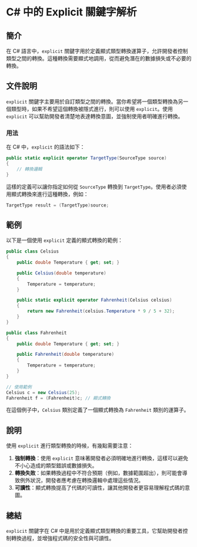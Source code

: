 <!--
Meta Description: # C# 中的 Explicit 關鍵字解析 ## 簡介 在 C# 語言中，`explicit` 關鍵字用於定義顯式類型轉換運算子，允許開發者控制類型之間的轉換。這種轉換需要顯式地調用，從而避免潛在的數據損失或不必要的轉換。 ## 文件說明 `explicit` 關鍵字主要用於自訂類型之間的轉換。當...
Meta Keywords: explicit, temperature, public, celsius, fahrenheit
-->

# C# 中的 Explicit 關鍵字解析

## 簡介
在 C# 語言中，`explicit` 關鍵字用於定義顯式類型轉換運算子，允許開發者控制類型之間的轉換。這種轉換需要顯式地調用，從而避免潛在的數據損失或不必要的轉換。

## 文件說明
`explicit` 關鍵字主要用於自訂類型之間的轉換。當你希望將一個類型轉換為另一個類型時，如果不希望這個轉換被隱式進行，則可以使用 `explicit`。使用 `explicit` 可以幫助開發者清楚地表達轉換意圖，並強制使用者明確進行轉換。

### 用法
在 C# 中，`explicit` 的語法如下：

```csharp
public static explicit operator TargetType(SourceType source)
{
    // 轉換邏輯
}
```

這樣的定義可以讓你指定如何從 `SourceType` 轉換到 `TargetType`。使用者必須使用顯式轉換來進行這種轉換，例如：

```csharp
TargetType result = (TargetType)source;
```

## 範例
以下是一個使用 `explicit` 定義的顯式轉換的範例：

```csharp
public class Celsius
{
    public double Temperature { get; set; }

    public Celsius(double temperature)
    {
        Temperature = temperature;
    }

    public static explicit operator Fahrenheit(Celsius celsius)
    {
        return new Fahrenheit(celsius.Temperature * 9 / 5 + 32);
    }
}

public class Fahrenheit
{
    public double Temperature { get; set; }

    public Fahrenheit(double temperature)
    {
        Temperature = temperature;
    }
}

// 使用範例
Celsius c = new Celsius(25);
Fahrenheit f = (Fahrenheit)c; // 顯式轉換
```

在這個例子中，`Celsius` 類別定義了一個顯式轉換為 `Fahrenheit` 類別的運算子。

## 說明
使用 `explicit` 進行類型轉換的時候，有幾點需要注意：

1. **強制轉換**：使用 `explicit` 意味著開發者必須明確地進行轉換，這樣可以避免不小心造成的類型錯誤或數據損失。
2. **轉換失敗**：如果轉換過程中不符合預期（例如，數據範圍超出），則可能會導致例外狀況，開發者應考慮在轉換邏輯中處理這些情況。
3. **可讀性**：顯式轉換提高了代碼的可讀性，讓其他開發者更容易理解程式碼的意圖。

## 總結
`explicit` 關鍵字在 C# 中是用於定義顯式類型轉換的重要工具，它幫助開發者控制轉換過程，並增強程式碼的安全性與可讀性。